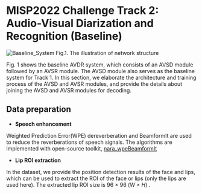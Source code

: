 # MISP2022 Challenge Track 2: Audio-Visual Diarization and Recognition (Baseline)
![Baseline_System](https://user-images.githubusercontent.com/88126124/201823221-47cad24f-a2a0-401a-a814-766ab927f88d.png)
Fig.1. The illustration of network structure

Fig. 1 shows the baseline AVDR system, which consists of an AVSD module followed by an AVSR module. The AVSD module also serves as the baseline system for Track 1. In this section, we elaborate the architecture and training process of the AVSD and AVSR modules, and provide the details about joining the AVSD and AVSR modules for decoding.

## Data preparation
- **Speech enhancement** 

Weighted Prediction Error(WPE) dereverberation and BeamformIt are used to reduce the reverberations of speech signals. The algorithms are implemented with open-source toolkit, [nara_wpe](https://github.com/fgnt/nara_wpe)[BeamformIt](https://github.com/xanguera/BeamformIt)
- **Lip ROI extraction**

In the dataset, we provide the position detection results of the face and lips, which can be used to extract the ROI of the face or lips (only the lips are used here). The extracted lip ROI size is 96 × 96 (*W × H*) .
